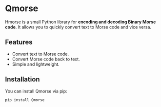 # Qmorse

Hmorse is a small Python library for **encoding and decoding Binary Morse code**. 
It allows you to quickly convert text to Morse code and vice versa.

## Features

- Convert text to Morse code.
- Convert Morse code back to text.
- Simple and lightweight.

## Installation

You can install Qmorse via pip:

```bash
pip install Qmorse
